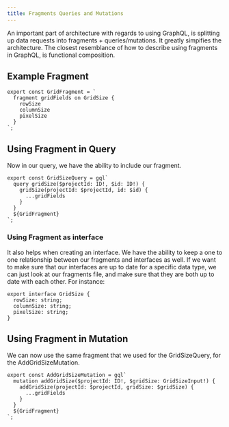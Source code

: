 ```yaml
---
title: Fragments Queries and Mutations
---
```


An important part of architecture with regards to using GraphQL, is
splitting up data requests into fragments + queries/mutations. It
greatly simpifies the architecture. The closest resemblance of how to
describe using fragments in GraphQL, is functional composition.

 Example Fragment 
-----------------

    export const GridFragment = `
      fragment gridFields on GridSize {
        rowSize
        columnSize
        pixelSize
      }
    `;

 Using Fragment in Query 
------------------------

Now in our query, we have the ability to include our fragment.

    export const GridSizeQuery = gql`
      query gridSize($projectId: ID!, $id: ID!) {
        gridSize(projectId: $projectId, id: $id) {
          ...gridFields
        }
      }
      ${GridFragment}
    `;

###  Using Fragment as interface 

It also helps when creating an interface. We have the ability to keep a
one to one relationship between our fragments and interfaces as well. If
we want to make sure that our interfaces are up to date for a specific
data type, we can just look at our fragments file, and make sure that
they are both up to date with each other. For instance:

    export interface GridSize {
      rowSize: string;
      columnSize: string;
      pixelSize: string;
    }

 Using Fragment in Mutation 
---------------------------

We can now use the same fragment that we used for the GridSizeQuery, for
the AddGridSizeMutation.

    export const AddGridSizeMutation = gql`
      mutation addGridSize($projectId: ID!, $gridSize: GridSizeInput!) {
        addGridSize(projectId: $projectId, gridSize: $gridSize) {
          ...gridFields
        }
      }
      ${GridFragment}
    `;
